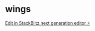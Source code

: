 # wings

[Edit in StackBlitz next generation editor ⚡️](https://stackblitz.com/~/github.com/Brendoibv275/wings)
